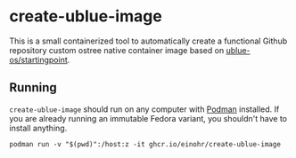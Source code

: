 # create-ublue-image

This is a small containerized tool to automatically create a functional Github repository custom ostree native container image based on [ublue-os/startingpoint](https://github.com/ublue-os/startingpoint).

## Running

`create-ublue-image` should run on any computer with [Podman](https://podman.io/) installed. If you are already running an immutable Fedora variant, you shouldn't have to install anything.

```
podman run -v "$(pwd)":/host:z -it ghcr.io/einohr/create-ublue-image
```
